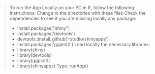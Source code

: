#

> To run the App Locally on your PC in R, follow the following instructions: 
> Change to the directories with these files 
> Check the dependencies to see if you are missing locally any package: 
> * install.packages("shiny")
> * install.packages('devtools')
> * devtools::install_github('rstudio/shinyapps')
> * install.packages('ggplot2') 
> Load locally the necessary libraries: 
> * library(shiny)
> * library(devtools)
> * library(ggplot2)
> * library(shinyapps)
> Type: runApp()

